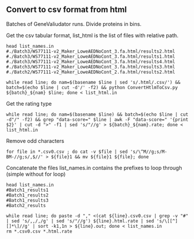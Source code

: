 ## Convert to csv format from html

Batches of GeneValiudator runs. Divide proteins in bins.     

Get the csv tabular format, list_html is the list of files with relative path.   
```
head list_names.in
#./Batch3/WS77111-v2_Maker_LoweAEDNoCont_3.fa.html/results2.html
#./Batch3/WS77111-v2_Maker_LoweAEDNoCont_3.fa.html/results1.html
#./Batch3/WS77111-v2_Maker_LoweAEDNoCont_3.fa.html/results4.html
#./Batch3/WS77111-v2_Maker_LoweAEDNoCont_3.fa.html/results3.html
#./Batch2/WS77111-v2_Maker_LoweAEDNoCont_2.fa.html/results2.html

while read line; do nam=$(basename $line | sed 's/.html/.csv/') && batch=$(echo $line | cut -d'/' -f2) && python ConvertHtlmToCsv.py ${batch}_${nam} $line; done < list_html.in
```

Get the rating type
```
while read line; do nam=$(basename $line) && batch=$(echo $line | cut -d"/" -f2) && grep "data-score=" $line | awk -F "data-score=" '{print $2}' | cut -d ">" -f1 | sed 's/"//g' > ${batch}_${nam}.rate; done < list_html.in
```

Remove odd characters
```
for file in *.csv0.csv ; do cat -v $file | sed 's/\^M//g;s/M-BM-//g;s/,$//' > ${file}1 && mv ${file}1 ${file}; done
```

Concatenate the files
list_names.in contains the prefixes to loop through (simple without for loop)
```
head list_names.in
#Batch1_results1
#Batch1_results2
#Batch1_results3
#Batch2_results

while read line; do paste -d "," <(cat ${line}.csv0.csv | grep -v "#" | sed 's/,,/,/g' | sed 's/"//g') ${line}.html.rate | sed 's/\[[^][]*\]//g' | sort -k1,1n > ${line}.out; done < list_names.in
rm *.csv0.csv *.html.rate
```

